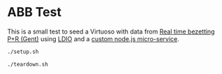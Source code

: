 # ABB Test
This is a small test to seed a Virtuoso with data from [Real time bezetting P+R (Gent)](https://data.stad.gent/explore/dataset/real-time-bezetting-pr-gent/table/) using [LDIO](https://github.com/Informatievlaanderen/VSDS-Linked-Data-Interactions/tree/main) and a [custom node.js micro-service](./rdf-seeder/).


```bash
./setup.sh
```

```bash
./teardown.sh
```

